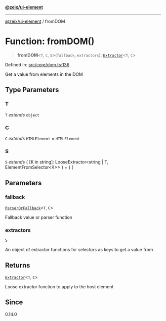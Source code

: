 [**@zeix/ui-element**](../README.md)

***

[@zeix/ui-element](../globals.md) / fromDOM

# Function: fromDOM()

> **fromDOM**\<`T`, `C`, `S`\>(`fallback`, `extractors`): [`Extractor`](../type-aliases/Extractor.md)\<`T`, `C`\>

Defined in: [src/core/dom.ts:136](https://github.com/zeixcom/ui-element/blob/1e2981711e0b3b45697eacbe8601e2ce3440aa11/src/core/dom.ts#L136)

Get a value from elements in the DOM

## Type Parameters

### T

`T` *extends* `object`

### C

`C` *extends* `HTMLElement` = `HTMLElement`

### S

`S` *extends* \{ \[K in string\]: LooseExtractor\<string \| T, ElementFromSelector\<K\>\> \} = \{ \}

## Parameters

### fallback

[`ParserOrFallback`](../type-aliases/ParserOrFallback.md)\<`T`, `C`\>

Fallback value or parser function

### extractors

`S`

An object of extractor functions for selectors as keys to get a value from

## Returns

[`Extractor`](../type-aliases/Extractor.md)\<`T`, `C`\>

Loose extractor function to apply to the host element

## Since

0.14.0
